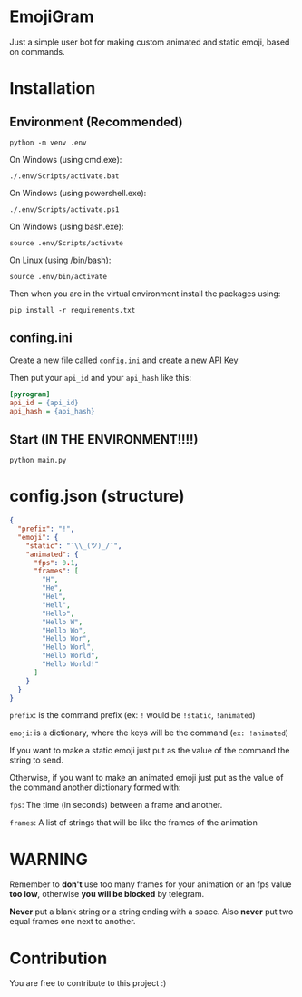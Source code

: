 # EmojiGram
Just a simple user bot for making custom animated and static emoji, based on commands.

# Installation
## Environment (**Recommended**)

`python -m venv .env`

On Windows (using cmd.exe):

`./.env/Scripts/activate.bat`

On Windows (using powershell.exe):

`./.env/Scripts/activate.ps1`

On Windows (using bash.exe):

`source .env/Scripts/activate`

On Linux (using /bin/bash):

`source .env/bin/activate`

Then when you are in the virtual environment install the packages using:

`pip install -r requirements.txt`

## confing.ini

Create a new file called `config.ini` and [create a new API Key](https://my.telegram.org/apps)

Then put your `api_id` and your `api_hash` like this:

```ini
[pyrogram]
api_id = {api_id}
api_hash = {api_hash}
```

## Start (**IN THE ENVIRONMENT!!!!**)

`python main.py`

# config.json (**structure**)

```JSON
{
  "prefix": "!",
  "emoji": {
    "static": "¯\\_(ツ)_/¯",
    "animated": {
      "fps": 0.1,
      "frames": [
        "H",
        "He",
        "Hel",
        "Hell",
        "Hello",
        "Hello W",
        "Hello Wo",
        "Hello Wor",
        "Hello Worl",
        "Hello World",
        "Hello World!"
      ]
    }
  }
}
```

`prefix`: is the command prefix (ex: `!` would be `!static`, `!animated`)

`emoji`: is a dictionary, where the keys will be the command (`ex: !animated`)

If you want to make a static emoji just put as the value of the command the string to send.

Otherwise, if you want to make an animated emoji just put as the value of the command another dictionary formed with:

`fps`: The time (in seconds) between a frame and another.

`frames`: A list of strings that will be like the frames of the animation

# **WARNING**

Remember to **don't** use too many frames for your animation or an fps value **too low**, otherwise **you will be blocked** by telegram.

**Never** put a blank string or a string ending with a space. Also **never** put two equal frames one next to another.

# Contribution

You are free to contribute to this project :)
